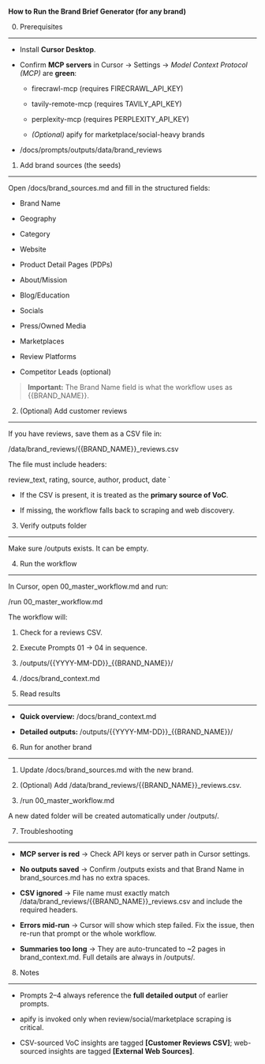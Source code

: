 **How to Run the Brand Brief Generator (for any brand)**

0) Prerequisites
----------------

*   Install **Cursor Desktop**.
    
*   Confirm **MCP servers** in Cursor → Settings → _Model Context Protocol (MCP)_ are **green**:
    
    *   firecrawl-mcp (requires FIRECRAWL\_API\_KEY)
        
    *   tavily-remote-mcp (requires TAVILY\_API\_KEY)
        
    *   perplexity-mcp (requires PERPLEXITY\_API\_KEY)
        
    *   _(Optional)_ apify for marketplace/social-heavy brands
        
*   /docs/prompts/outputs/data/brand\_reviews
    

1) Add brand sources (the seeds)
--------------------------------

Open /docs/brand_sources.md and fill in the structured fields:

*   Brand Name
    
*   Geography
    
*   Category
    
*   Website
    
*   Product Detail Pages (PDPs)
    
*   About/Mission
    
*   Blog/Education
    
*   Socials
    
*   Press/Owned Media
    
*   Marketplaces
    
*   Review Platforms
    
*   Competitor Leads (optional)
    

> **Important:** The Brand Name field is what the workflow uses as {{BRAND\_NAME}}.

2) (Optional) Add customer reviews
----------------------------------

If you have reviews, save them as a CSV file in:

/data/brand_reviews/{{BRAND_NAME}}_reviews.csv

The file must include headers:

review_text, rating, source, author, product, date   `

*   If the CSV is present, it is treated as the **primary source of VoC**.
    
*   If missing, the workflow falls back to scraping and web discovery.
    

3) Verify outputs folder
------------------------

Make sure /outputs exists. It can be empty.

4) Run the workflow
-------------------

In Cursor, open 00_master_workflow.md and run:

/run 00_master_workflow.md

The workflow will:

1.  Check for a reviews CSV.
    
2.  Execute Prompts 01 → 04 in sequence.
    
3.  /outputs/{{YYYY-MM-DD}}\_{{BRAND\_NAME}}/
    
4.  /docs/brand\_context.md
    

5) Read results
---------------

*   **Quick overview:** /docs/brand\_context.md
    
*   **Detailed outputs:** /outputs/{{YYYY-MM-DD}}\_{{BRAND\_NAME}}/
    

6) Run for another brand
------------------------

1.  Update /docs/brand\_sources.md with the new brand.
    
2.  (Optional) Add /data/brand\_reviews/{{BRAND\_NAME}}\_reviews.csv.
    
3.  /run 00\_master\_workflow.md
    

A new dated folder will be created automatically under /outputs/.

7) Troubleshooting
------------------

*   **MCP server is red** → Check API keys or server path in Cursor settings.
    
*   **No outputs saved** → Confirm /outputs exists and that Brand Name in brand\_sources.md has no extra spaces.
    
*   **CSV ignored** → File name must exactly match /data/brand\_reviews/{{BRAND\_NAME}}\_reviews.csv and include the required headers.
    
*   **Errors mid-run** → Cursor will show which step failed. Fix the issue, then re-run that prompt or the whole workflow.
    
*   **Summaries too long** → They are auto-truncated to ~2 pages in brand\_context.md. Full details are always in /outputs/.
    

8) Notes
--------

*   Prompts 2–4 always reference the **full detailed output** of earlier prompts.
    
*   apify is invoked only when review/social/marketplace scraping is critical.
    
*   CSV-sourced VoC insights are tagged **\[Customer Reviews CSV\]**; web-sourced insights are tagged **\[External Web Sources\]**.